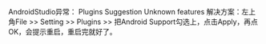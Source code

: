 AndroidStudio异常： Plugins Suggestion Unknown features
解决方案：左上角File >> Setting >> Plugins >> 把Android Support勾选上，点击Apply，再点OK，会提示重启，重启完就好了。
